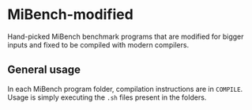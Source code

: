 # MiBench-modified

Hand-picked MiBench benchmark programs that are modified for bigger inputs and fixed to be compiled with modern compilers.

## General usage

In each MiBench program folder, compilation instructions are in `COMPILE`. Usage is simply executing the `.sh` files present in the folders.
